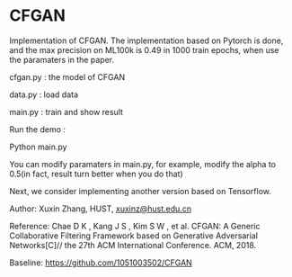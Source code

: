 # CFGAN
Implementation of CFGAN. The implementation based on Pytorch is done, and the max precision on ML100k is 0.49 in 1000 train epochs, when use the paramaters in the paper.

cfgan.py  :  the model of CFGAN

data.py   :  load data

main.py   :  train and show result


Run the demo : 

Python main.py

You can modify paramaters in main.py, for example, modify the alpha to 0.5(in fact, result turn better when you do that)


Next, we consider implementing another version based on Tensorflow.

Author:
    Xuxin Zhang, HUST, xuxinz@hust.edu.cn

Reference:
Chae D K , Kang J S , Kim S W , et al. CFGAN: A Generic Collaborative Filtering Framework based on Generative Adversarial Networks[C]// the 27th ACM International Conference. ACM, 2018.

Baseline:
https://github.com/1051003502/CFGAN

